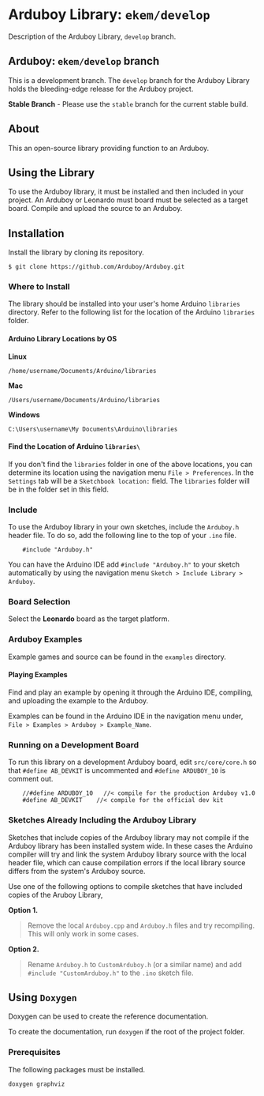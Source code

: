 Arduboy Library: `ekem/develop`
===============

Description of the Arduboy Library, `develop` branch.

## Arduboy: `ekem/develop` branch

This is a development branch. The `develop` branch for the Arduboy Library
holds the bleeding-edge release for the Arduboy project.

**Stable Branch** - Please use the `stable` branch for the current stable build.

## About

This an open-source library providing function to an Arduboy.

## Using the Library

To use the Arduboy library, it must be installed and then included in your
project. An Arduboy or Leonardo must board must be selected as a target board.
Compile and upload the source to an Arduboy.

## Installation

Install the library by cloning its repository.

    $ git clone https://github.com/Arduboy/Arduboy.git

### Where to Install

The library should be installed into your user's home Arduino `libraries`
directory. Refer to the following list for the location of the Arduino
`libraries` folder.

#### Arduino Library Locations by OS

**Linux**

    /home/username/Documents/Arduino/libraries

**Mac**

    /Users/username/Documents/Arduino/libraries

**Windows**

    C:\Users\username\My Documents\Arduino\libraries

#### Find the Location of Arduino `libraries\`

If you don't find the `libraries` folder in one of the above locations, you can
determine its location using the navigation menu `File > Preferences`. In the
`Settings` tab will be a `Sketchbook location:` field. The `libraries` folder
will be in the folder set in this field.

### Include

To use the Arduboy library in your own sketches, include the `Arduboy.h` header
file. To do so, add the following line to the top of your `.ino` file.

~~~~~~~~~~~~~~~{.cpp}
    #include "Arduboy.h"
~~~~~~~~~~~~~~~

You can have the Arduino IDE add `#include "Arduboy.h"` to your sketch 
automatically by using the navigation menu `Sketch > Include Library > Arduboy`.

### Board Selection

Select the **Leonardo** board as the target platform.

### Arduboy Examples

Example games and source can be found in the `examples` directory.

#### Playing Examples

Find and play an example by opening it through the Arduino IDE, compiling, 
and uploading the example to the Arduboy.

Examples can be found in the Arduino IDE in the navigation menu under, 
`File > Examples > Arduboy > Example_Name`.

### Running on a Development Board

To run this library on a development Arduboy board, edit `src/core/core.h` so 
that `#define AB_DEVKIT` is uncommented and `#define ARDUBOY_10` is comment out.

~~~~~~~~~~~~~~~{.cpp}
    //#define ARDUBOY_10   //< compile for the production Arduboy v1.0
    #define AB_DEVKIT    //< compile for the official dev kit
~~~~~~~~~~~~~~~

### Sketches Already Including the Arduboy Library

Sketches that include copies of the Arduboy library may not compile if the
Arduboy library has been installed system wide. In these cases the Arduino 
compiler will try and link the system Arduboy library source with the local 
header file, which can cause compilation errors if the local library source 
differs from the system's Arduboy source.

Use one of the following options to compile sketches that have included copies
of the Aruboy Library,

**Option 1.**

> Remove the local `Arduboy.cpp` and `Arduboy.h` files and try recompiling. 
> This will only work in some cases.

**Option 2.**

> Rename `Arduboy.h` to `CustomArduboy.h` (or a similar name) and add
> `#include "CustomArduboy.h"` to the `.ino` sketch file. 

## Using `Doxygen`

Doxygen can be used to create the reference documentation.

To create the documentation, run `doxygen` if the root of the project folder.

### Prerequisites

The following packages must be installed.

    doxygen graphviz
